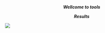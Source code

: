 <p align="center">
<i> <b> Wellcome to tools </b> </i>
</p>
<p align="center">
<i> <b>      Results </b> </i>
</p>
<img src= "https://user-images.githubusercontent.com/87571831/150679103-86bddc7c-4947-426c-b140-6240c3991fba.jpg"
